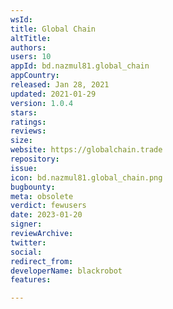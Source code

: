 ```yaml
---
wsId: 
title: Global Chain
altTitle: 
authors: 
users: 10
appId: bd.nazmul81.global_chain
appCountry: 
released: Jan 28, 2021
updated: 2021-01-29
version: 1.0.4
stars: 
ratings: 
reviews: 
size: 
website: https://globalchain.trade
repository: 
issue: 
icon: bd.nazmul81.global_chain.png
bugbounty: 
meta: obsolete
verdict: fewusers
date: 2023-01-20
signer: 
reviewArchive: 
twitter: 
social: 
redirect_from: 
developerName: blackrobot
features: 

---
```


